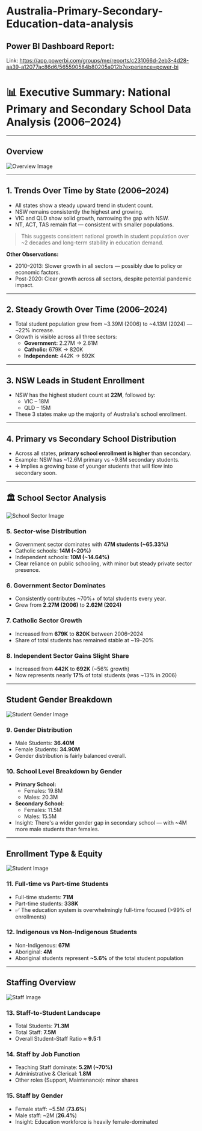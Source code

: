# Australia-Primary-Secondary-Education-data-analysis

## Power BI Dashboard Report:  
Link: https://app.powerbi.com/groups/me/reports/c231066d-2eb3-4d28-aa39-a12077ac86d6/565590584b80205a012b?experience=power-bi


# 📊 Executive Summary: National Primary and Secondary School Data Analysis (2006–2024)

---

## Overview

![Overview Image](https://github.com/hasiburahman2016/Australia-Primary-Secondary-Education-data/blob/main/Images/Overview.jpg)

---

## 1. Trends Over Time by State (2006–2024)
- All states show a steady upward trend in student count.
- NSW remains consistently the highest and growing.
- VIC and QLD show solid growth, narrowing the gap with NSW.
- NT, ACT, TAS remain flat — consistent with smaller populations.

> This suggests consistent national growth in student population over ~2 decades and long-term stability in education demand.

**Other Observations:**
- 2010–2013: Slower growth in all sectors — possibly due to policy or economic factors.
- Post-2020: Clear growth across all sectors, despite potential pandemic impact.

---

## 2. Steady Growth Over Time (2006–2024)
- Total student population grew from ~3.39M (2006) to ~4.13M (2024) — ~22% increase.
- Growth is visible across all three sectors:
  - **Government:** 2.27M → 2.61M
  - **Catholic:** 679K → 820K
  - **Independent:** 442K → 692K

---

## 3. NSW Leads in Student Enrollment
- NSW has the highest student count at **22M**, followed by:
  - VIC – 18M
  - QLD – 15M
- These 3 states make up the majority of Australia's school enrollment.

---

## 4. Primary vs Secondary School Distribution
- Across all states, **primary school enrollment is higher** than secondary.
- Example: NSW has ~12.6M primary vs ~9.8M secondary students.
- ➕ Implies a growing base of younger students that will flow into secondary soon.

---

## 🏛 School Sector Analysis

![School Sector Image](https://github.com/hasiburahman2016/Australia-Primary-Secondary-Education-data/blob/main/Images/School%20Sector.jpg)

### 5. Sector-wise Distribution
- Government sector dominates with **47M students (~65.33%)**
- Catholic schools: **14M (~20%)**
- Independent schools: **10M (~14.64%)**
- Clear reliance on public schooling, with minor but steady private sector presence.

### 6. Government Sector Dominates
- Consistently contributes ~70%+ of total students every year.
- Grew from **2.27M (2006)** to **2.62M (2024)**

### 7. Catholic Sector Growth
- Increased from **679K** to **820K** between 2006–2024
- Share of total students has remained stable at ~19–20%

### 8. Independent Sector Gains Slight Share
- Increased from **442K** to **692K** (~56% growth)
- Now represents nearly **17%** of total students (was ~13% in 2006)

---

##  Student Gender Breakdown

![Student Gender Image](https://github.com/hasiburahman2016/Australia-Primary-Secondary-Education-data/blob/main/Images/Student%20Gender.jpg)

### 9. Gender Distribution
- Male Students: **36.40M**
- Female Students: **34.90M**
-  Gender distribution is fairly balanced overall.

### 10. School Level Breakdown by Gender
- **Primary School:**
  - Females: 19.8M
  - Males: 20.3M
- **Secondary School:**
  - Females: 11.5M
  - Males: 15.5M
-  Insight: There's a wider gender gap in secondary school — with ~4M more male students than females.

---

##  Enrollment Type & Equity

![Student Image](https://github.com/hasiburahman2016/Australia-Primary-Secondary-Education-data/blob/main/Images/Students.jpg)

### 11. Full-time vs Part-time Students
- Full-time students: **71M**
- Part-time students: **338K**
- ✅ The education system is overwhelmingly full-time focused (>99% of enrollments)

### 12. Indigenous vs Non-Indigenous Students
- Non-Indigenous: **67M**
- Aboriginal: **4M**
- Aboriginal students represent **~5.6%** of the total student population

---

##  Staffing Overview

![Staff Image](https://github.com/hasiburahman2016/Australia-Primary-Secondary-Education-data/blob/main/Images/Staff.jpg)

### 13. Staff-to-Student Landscape
- Total Students: **71.3M**
- Total Staff: **7.5M**
- Overall Student–Staff Ratio ≈ **9.5:1**

### 14. Staff by Job Function
- Teaching Staff dominate: **5.2M (~70%)**
- Administrative & Clerical: **1.8M**
- Other roles (Support, Maintenance): minor shares

### 15. Staff by Gender
- Female staff: ~5.5M (**73.6%**)
- Male staff: ~2M (**26.4%**)
-  Insight: Education workforce is heavily female-dominated
